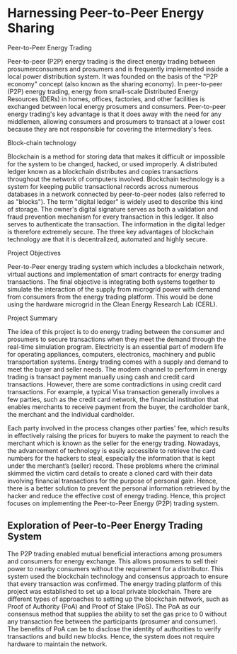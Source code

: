 # Harnessing Peer-to-Peer Energy Sharing

Peer-to-Peer Energy Trading

Peer-to-peer (P2P) energy trading is the direct energy trading between prosumerconsumers and prosumers and is frequently implemented inside a local power distribution system. It was founded on the basis of the  "P2P economy" concept (also known as the sharing economy). In peer-to-peer (P2P) energy trading, energy from small-scale Distributed Energy Resources (DERs) in homes, offices, factories, and other facilities is exchanged between local energy prosumers and consumers. Peer-to-peer energy trading's key advantage is that it does away with the need for any middlemen, allowing consumers and prosumers to transact at a lower cost because they are not responsible for covering the intermediary's fees.

Block-chain technology

Blockchain is a method for storing data that makes it difficult or impossible for the system to be changed, hacked, or used improperly. A distributed ledger known as a blockchain distributes and copies transactions throughout the network of computers involved. Blockchain technology is a system for keeping public transactional records across numerous databases in a network connected by peer-to-peer nodes (also referred to as "blocks"). The term "digital ledger" is widely used to describe this kind of storage. The owner's digital signature serves as both a validation and fraud prevention mechanism for every transaction in this ledger. It also serves to authenticate the transaction. The information in the digital ledger is therefore extremely secure. The three key advantages of blockchain technology are that it is decentralized, automated and highly secure.

Project Objectives

Peer-to-Peer energy trading system which includes a blockchain network, virtual auctions and implementation of smart contracts for energy trading transactions. The final objective is integrating both systems together to simulate the interaction of the supply from microgrid power with demand from consumers from the energy trading platform. This would be done using the hardware microgrid in the Clean Energy Research Lab (CERL).


Project Summary

The idea of this project is to do energy trading between the consumer and prosumers to secure transactions when they meet the demand through the real-time simulation program. 
Electricity is an essential part of modern life for operating appliances, computers, electronics, machinery and public transportation systems. Energy trading comes with a supply and demand to meet the buyer and seller needs. The modern channel to perform  in energy trading is transact payment manually using cash and credit card transactions. However, there are some contradictions in using credit card transactions. For example, a typical Visa transaction generally involves a few parties, such as the credit card network, the financial institution that enables merchants to receive payment from the buyer, the cardholder bank, the merchant and the individual cardholder. 

Each party involved in the process changes other parties' fee, which results in effectively raising the prices for buyers to make the payment to reach the merchant which is known as the seller for the energy trading. Nowadays, the advancement of technology is easily accessible to retrieve the card numbers for the hackers to steal, especially the information that is kept under the merchant’s (seller) record. These problems where the criminal skimmed the victim card details to create a cloned card with their data involving financial transactions for the purpose of personal gain. 
Hence, there is a better solution to prevent the personal information retrieved by the hacker and reduce the effective cost of energy trading. Hence, this project focuses on implementing the Peer-to-Peer Energy (P2P) trading system.  

Exploration of Peer-to-Peer Energy Trading System
--------------------------------------------------
The P2P trading enabled mutual beneficial interactions among prosumers and consumers for energy exchange. This allows  prosumers to sell their power to nearby consumers without the requirement for a distributor. This system used the blockchain technology and consensus approach to ensure that every transaction was confirmed. The energy trading platform of this project was established to set up a local private blockchain. There are different types of approaches to setting up the blockchain network, such as Proof of Authority (PoA) and Proof of Stake (PoS).  The PoA as our consensus method that supplies the ability to set the gas price to 0 without any transaction fee between the participants (prosumer and consumer). The benefits of PoA can be to disclose the identity of authorities to verify transactions and build new blocks. Hence, the system does not require hardware to maintain the network. 
